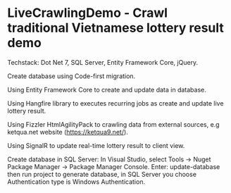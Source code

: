 # LiveCrawlingDemo - Crawl traditional Vietnamese lottery result demo
Techstack: Dot Net 7, SQL Server, Entity Framework Core, jQuery.

Create database using Code-first migration.

Using Entity Framework Core to create and update data in database.

Using Hangfire library to executes recurring jobs as create and update live lottery result.

Using Fizzler HtmlAgilityPack to crawling data from external sources, e.g ketqua.net website (https://ketqua9.net/).

Using SignalR to update real-time lottery result to client view.

Create database in SQL Server:
In Visual Studio, select Tools -> Nuget Package Manager -> Package Manager Console.
Enter: update-database then run project to generate database, in SQL Server you choose Authentication type is Windows Authentication.
